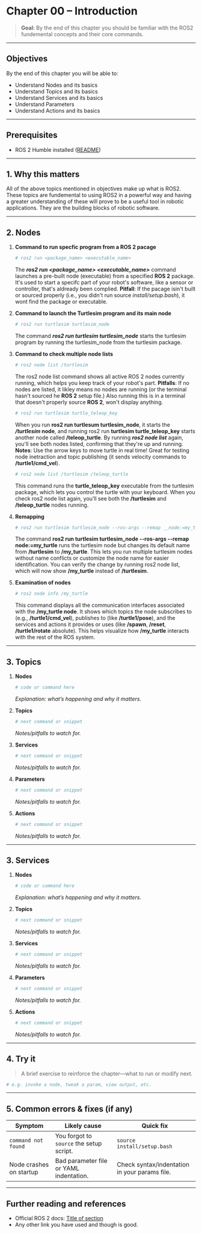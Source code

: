 # Chapter 00 – Introduction

> **Goal:** By the end of this chapter you should be familiar with the ROS2 fundemental concepts and their core commands.

---

## Objectives
By the end of this chapter you will be able to:
- Understand Nodes and its basics
- Understand Topics and its basics
- Understand Services and its basics
- Understand Parameters
- Understand Actions and its basics

---

## Prerequisites
- ROS 2 Humble installed ([README](../../README.md))  

---

## 1. Why this matters
All of the above topics mentioned in objectives make up what is ROS2. These topics are fundemental to using ROS2 in a powerful way and having a greater understanding of these will prove to be a useful tool in robotic applications. They are the building blocks of robotic software.

---

## 2. Nodes

1. **Command to run specfic program from a ROS 2 pacage**  
   ```bash
   # ros2 run <package_name> <executable_name>
   ```
   The ___ros2 run <package_name> <executable_name>___ command launches a pre-built node (executable) from a specified __ROS 2__ package. It's used to start a specifc part of your robot's software, like a sensor or controller, that's aldready been complied. __Pitfall__: If the pacage isin't built or sourced properly (i.e., you didn't run source _install/setup.bash_), it wont find the package or executable.

2. **Command to launch the Turtlesim program and its main node** 
   ```bash
   # ros2 run turtlesim turtlesim_node
   ```
   The command ___ros2 run turtlesim turtlesim_node___ starts the turtlesim program by running the turtlesim_node from the turtlesim package.

3. **Command to check multiple node lists**  
   ```bash
   # ros2 node list /turtlesim
   ```
   The ros2 node list command shows all active ROS 2 nodes currently running, which helps you keep track of your robot's part. __Pitfalls__: If no nodes are listed, it likley means no nodes are running (or the terminal hasn't sourced he __ROS 2__ setup file.) Also running this is in a terminal that doesn't properly source __ROS 2__, won't display anything.


   ```bash
   # ros2 run turtlesim turtle_teleop_key
   ```

   When you run __ros2 run turtlesum turtlesim_node__, it starts the ___/turtlesim_ node__, and running ros2 run __turtlesim turtle_teleop_key__ starts another node called __/teleop_turtle__. By running ___ros2 node list___ again, you'll see both nodes listed, confirming that they're up and running. __Notes__: Use the arrow keys to move turtle in real time! Great for testing node inetraction and topic publishing (it sends velocity commands to __/turtle1/cmd_vel__).
   
   ```bash
   # ros2 node list /turtlesim /teleop_turtle
   ```
   This command runs the __turtle_teleop_key__ executable from the turtlesim package, which lets you control the turtle with your keyboard. When you check ros2 node list again, you’ll see both the __/turtlesim__ and __/teleop_turtle__ nodes running.
   

4. **Remapping**  
   ```bash
   # ros2 run turtlesim turtlesim_node --ros-args --remap __node:=my_turtle
   ```
   The command __ros2 run turtlesim turtlesim_node --ros-args --remap__ __node:=my_turtle__ runs the turtlesim node but changes its default name from __/turtlesim__ to __/my_turtle__. This lets you run multiple turtlesim nodes without name conflicts or customize the node name for easier identification. You can verify the change by running ros2 node list, which will now show __/my_turtle__ instead of __/turtlesim__.

5. **Examination of nodes**  
   ```bash
   # ros2 node info /my_turtle
   ```
   This command displays all the communication interfaces associated with the __/my_turtle node__. It shows which topics the node subscribes to (e.g., __/turtle1/cmd_vel__), publishes to (like __/turtle1/pose__), and the services and actions it provides or uses (like __/spawn__, __/reset__, __/turtle1/rotate__ absolute). This helps visualize how __/my_turtle__ interacts with the rest of the ROS system.

---
## 3. Topics

1. **Nodes**  
   ```bash
   # code or command here
   ```
   _Explanation: what’s happening and why it matters._

2. **Topics**  
   ```bash
   # next command or snippet
   ```
   _Notes/pitfalls to watch for._

3. **Services**  
   ```bash
   # next command or snippet
   ```
   _Notes/pitfalls to watch for._

4. **Parameters**  
   ```bash
   # next command or snippet
   ```
   _Notes/pitfalls to watch for._

5. **Actions**  
   ```bash
   # next command or snippet
   ```
   _Notes/pitfalls to watch for._

---


## 3. Services

1. **Nodes**  
   ```bash
   # code or command here
   ```
   _Explanation: what’s happening and why it matters._

2. **Topics**  
   ```bash
   # next command or snippet
   ```
   _Notes/pitfalls to watch for._

3. **Services**  
   ```bash
   # next command or snippet
   ```
   _Notes/pitfalls to watch for._

4. **Parameters**  
   ```bash
   # next command or snippet
   ```
   _Notes/pitfalls to watch for._

5. **Actions**  
   ```bash
   # next command or snippet
   ```
   _Notes/pitfalls to watch for._

---

## 4. Try it

> A brief exercise to reinforce the chapter—what to run or modify next.

```bash
# e.g. invoke a node, tweak a param, view output, etc.
```

---

## 5. Common errors & fixes (if any)

| Symptom                         | Likely cause                   | Quick fix                          |
|---------------------------------|--------------------------------|------------------------------------|
| `command not found`             | You forgot to `source` the setup script. | `source install/setup.bash`        |
| Node crashes on startup         | Bad parameter file or YAML indentation.   | Check syntax/indentation in your params file. |


---

## Further reading and references
- Official ROS 2 docs: [Title of section](https://docs.ros.org/en/humble/…)
- Any other link you have used and though is good.
